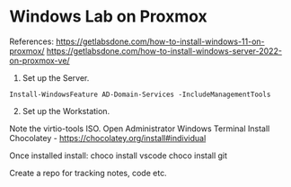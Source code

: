 # Windows Lab on Proxmox

References:
https://getlabsdone.com/how-to-install-windows-11-on-proxmox/
https://getlabsdone.com/how-to-install-windows-server-2022-on-proxmox-ve/

1. Set up the Server.

```
Install-WindowsFeature AD-Domain-Services -IncludeManagementTools
```

2. Set up the Workstation.

Note the virtio-tools ISO.
Open Administrator Windows Terminal 
Install Chocolatey - https://chocolatey.org/install#individual

Once installed install:
    choco install vscode
    choco install git

Create a repo for tracking notes, code etc.

